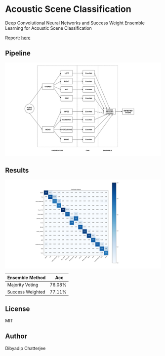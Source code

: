 # Acoustic Scene Classification
Deep Convolutional Neural Networks and Success Weight Ensemble Learning for Acoustic Scene Classification

Report: [here](https://chatdip98.github.io/Acoustic-Scene-Classification/report.html)

## Pipeline
![architecture](https://github.com/chatdip98/Acoustic-Scene-Classification/blob/master/docs/images/Pipeline_aligned.png)

## Results
![confusionmatrix](https://github.com/chatdip98/Acoustic-Scene-Classification/blob/master/docs/images/conf_matrix_aligned.png)

|Ensemble Method |   Acc |
| --------   | -----  |
|Majority Voting  | 76.08% | 
|Success Weighted | 77.11% |

## License
MIT

## Author
Dibyadip Chatterjee
